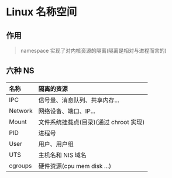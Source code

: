 # Linux 名称空间

## 作用

> namespace 实现了对内核资源的隔离(隔离是相对与进程而言的)


## 六种 NS

|  名称   |  隔离的资源                             |
| :----   |  :----                                  |
| IPC     |  信号量、消息队列、共享内存...           |
| Network |  网络设备、端口、IP...                   |
| Mount   |  文件系统挂载点(目录)(通过 chroot 实现)  |
| PID     |  进程号                                  |
| User    |  用户、用户组                            |
| UTS     |  主机名和 NIS 域名                       |
| cgroups |  硬件资源(cpu mem disk ...)              |